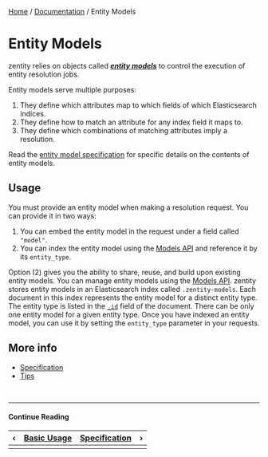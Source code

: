 [Home](/#/) / [Documentation](/#/docs) / Entity Models


# Entity Models


zentity relies on objects called ***[entity models](/#/docs/entity-models/specification)*** to control the execution of entity resolution jobs.

Entity models serve multiple purposes:

1. They define which attributes map to which fields of which Elasticsearch indices.
2. They define how to match an attribute for any index field it maps to.
3. They define which combinations of matching attributes imply a resolution.

Read the [entity model specification](/#/docs/entity-models/specification) for specific details on the contents of entity models.


## Usage

You must provide an entity model when making a resolution request. You can provide it in two ways:

1. You can embed the entity model in the request under a field called `"model"`.
2. You can index the entity model using the [Models API](/#/docs/rest-apis/models-api) and reference it by its `entity_type`.

Option (2) gives you the ability to share, reuse, and build upon existing entity models. You can manage entity models
using the [Models API](REST-APIs#models-api). zentity stores entity models in an Elasticsearch index called `.zentity-models`.
Each document in this index represents the entity model for a distinct entity type. The entity type is listed in the
[`_id`](https://www.elastic.co/guide/en/elasticsearch/reference/current/mapping-id-field.html) field of the document.
There can be only one entity model for a given entity type. Once you have indexed an entity model, you can use it by
setting the `entity_type` parameter in your requests.

## More info

- [Specification](/#/docs/entity-models/specification)
- [Tips](/#/docs/entity-models/tips)


&nbsp;

----

#### Continue Reading

|&#8249;|[Basic Usage](/#/docs/basic-usage)|[Specification](/#/docs/entity-models/specification)|&#8250;|
|:---|:---|---:|---:|
|    |    |    |    |